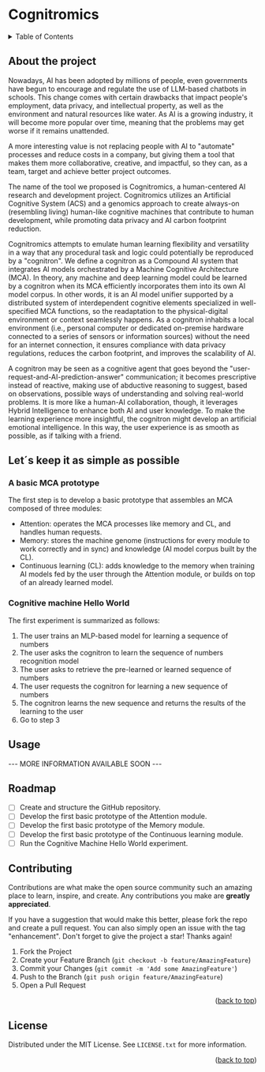 # Cognitromics

<!-- TABLE OF CONTENTS -->
<details>
  <summary>Table of Contents</summary>
  <ol>
    <li>
      <a href="#about-the-project">About the project</a>
    </li>
    <li>
      <a href="#Lets-keep-it-as-simple-as-possible">Let´s keep it as simple as possible</a>
      <ul>
        <li><a href="#a-basic-mca-prototype">A basic MCA prototype</a></li>
        <li><a href="#cognitive-machine-hello-world"> Cognitive machine Hello World</a></li>
      </ul>
    </li>
    <li><a href="#usage">Usage</a></li>
    <li><a href="#roadmap">Roadmap</a></li>
    <li><a href="#contributing">Contributing</a></li>
    <li><a href="#license">License</a></li>
  </ol>
</details>

## About the project
Nowadays, AI has been adopted by millions of people, even governments have begun to encourage and regulate the use of LLM-based chatbots in schools. This change comes with certain drawbacks that impact people's employment, data privacy, and intellectual property, as well as the environment and natural resources like water. As AI is a growing industry, it will become more popular over time, meaning that the problems may get worse if it remains unattended. 

A more interesting value is not replacing people with AI to "automate" processes and reduce costs in a company, but giving them a tool that makes them more collaborative, creative, and impactful, so they can, as a team, target and achieve better project outcomes.

The name of the tool we proposed is Cognitromics, a human-centered AI research and development project. Cognitromics utilizes an Artificial Cognitive System (ACS) and a genomics approach to create always-on (resembling living) human-like cognitive machines that contribute to human development, while promoting data privacy and AI carbon footprint reduction.  

Cognitromics attempts to emulate human learning flexibility and versatility in a way that any procedural task and logic could potentially be reproduced by a "cognitron". We define a cognitron as a Compound AI system that integrates AI models orchestrated by a Machine Cognitive Architecture (MCA). In theory, any machine and deep learning model could be learned by a cognitron when its MCA efficiently incorporates them into its own AI model corpus. In other words, it is an AI model unifier supported by a distributed system of interdependent cognitive elements specialized in well-specified MCA functions, so the readaptation to the physical-digital environment or context seamlessly happens. As a cognitron inhabits a local environment (i.e., personal computer or dedicated on-premise hardware connected to a series of sensors or information sources) without the need for an internet connection, it ensures compliance with data privacy regulations, reduces the carbon footprint, and improves the scalability of AI.

A cognitron may be seen as a cognitive agent that goes beyond the "user-request-and-AI-prediction-answer" communication; it becomes prescriptive instead of reactive, making use of abductive reasoning to suggest, based on observations, possible ways of understanding and solving real-world problems. It is more like a human-AI collaboration, though, it leverages Hybrid Intelligence to enhance both AI and user knowledge. To make the learning experience more insightful, the cognitron might develop an artificial emotional intelligence. In this way, the user experience is as smooth as possible, as if talking with a friend.

## Let´s keep it as simple as possible

### A basic MCA prototype
The first step is to develop a basic prototype that assembles an MCA composed of three modules:
- Attention: operates the MCA processes like memory and CL, and handles human requests.
- Memory: stores the machine genome (instructions for every module to work correctly and in sync) and knowledge (AI model corpus built by the CL).
- Continuous learning (CL): adds knowledge to the memory when training AI models fed by the user through the Attention module, or builds on top of an already learned model.

### Cognitive machine Hello World
The first experiment is summarized as follows:
1) The user trains an MLP-based model for learning a sequence of numbers
2) The user asks the cognitron to learn the sequence of numbers recognition model
3) The user asks to retrieve the pre-learned or learned sequence of numbers
4) The user requests the cognitron for learning a new sequence of numbers
5) The cognitron learns the new sequence and returns the results of the learning to the user
6) Go to step 3

## Usage
--- MORE INFORMATION AVAILABLE SOON ---
## Roadmap
- [ ] Create and structure the GitHub repository.
- [ ] Develop the first basic prototype of the Attention module.
- [ ] Develop the first basic prototype of the Memory module.
- [ ] Develop the first basic prototype of the Continuous learning module.
- [ ] Run the Cognitive Machine Hello World experiment.

## Contributing
Contributions are what make the open source community such an amazing place to learn, inspire, and create. Any contributions you make are **greatly appreciated**.

If you have a suggestion that would make this better, please fork the repo and create a pull request. You can also simply open an issue with the tag "enhancement".
Don't forget to give the project a star! Thanks again!

1. Fork the Project
2. Create your Feature Branch (`git checkout -b feature/AmazingFeature`)
3. Commit your Changes (`git commit -m 'Add some AmazingFeature'`)
4. Push to the Branch (`git push origin feature/AmazingFeature`)
5. Open a Pull Request

<p align="right">(<a href="#top">back to top</a>)</p>

## License

Distributed under the MIT License. See `LICENSE.txt` for more information.

<p align="right">(<a href="#top">back to top</a>)</p>

